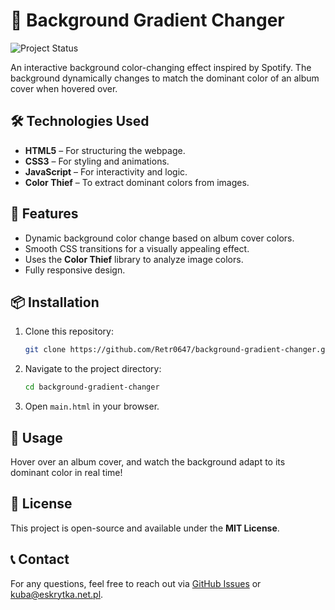 # 🎨 Background Gradient Changer

![Project Status](https://img.shields.io/badge/status-completed-brightgreen)

An interactive background color-changing effect inspired by Spotify. The background dynamically changes to match the dominant color of an album cover when hovered over.

## 🛠️ Technologies Used
- **HTML5** – For structuring the webpage.
- **CSS3** – For styling and animations.
- **JavaScript** – For interactivity and logic.
- **Color Thief** – To extract dominant colors from images.

## 🚀 Features
- Dynamic background color change based on album cover colors.
- Smooth CSS transitions for a visually appealing effect.
- Uses the **Color Thief** library to analyze image colors.
- Fully responsive design.

## 📦 Installation
1. Clone this repository:
   ```bash
   git clone https://github.com/Retr0647/background-gradient-changer.git
   ```
2. Navigate to the project directory:
   ```bash
   cd background-gradient-changer
   ```
3. Open `main.html` in your browser.

## 🎯 Usage
Hover over an album cover, and watch the background adapt to its dominant color in real time!

## 📜 License
This project is open-source and available under the **MIT License**.

## 📞 Contact
For any questions, feel free to reach out via [GitHub Issues](https://github.com/Retr-647/background-gradient-changer/issues) or kuba@eskrytka.net.pl.
